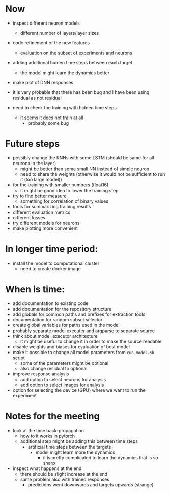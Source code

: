 # Now
- inspect different neuron models
    - different number of layers/layer sizes
- code refinement of the new features
    - evaluation on the subset of experiments and neurons
- adding additional hidden time steps between each target
    - the model might learn the dynamics better
- make plot of DNN responses

- it is very probable that there has been bug and I have been using residual as not residual 
- need to check the training with hidden time steps
    - it seems it does not train at all
        - probably some bug


# Future steps
- possibly change the RNNs with some LSTM (should be same for all neurons in the layer)
    - might be better than some small NN instead of simple neuron
    - need to share the weights (otherwise it would not be sufficient to run it (too large model))
- for the training with smaller numbers (float16)
    - it might be good idea to lower the training step
- try to find better measure
    - something for correlation of binary values
- tools for summarizing training results
- different evaluation metrics
- different losses
- try different models for neurons
- make plotting more convenient

# In longer time period:
- install the model to computational cluster
    - need to create docker image


# When is time:
- add documentation to existing code
- add documentation for the repository structure
- add globals for common paths and prefixes for extraction tools
- documentation for random subset selector
- create global variables for paths used in the model 
- probably separate model executer and argparse to separate source
- think about model_executor architecture
    - it might be useful to change it in order to make the source readable
- disable weights and biases for evaluation of best model
- make it possible to change all model parameters from `run_model.sh` script
    - some of the parameters might be optional
    - also change residual to optional
- improve response analysis 
    - add option to select neurons for analysis
    - add option to select images for analysis
- option for selecting the device (GPU) where we want to run the experiment


# Notes for the meeting
- look at the time back-propagation
    - how to it works in pytorch
    - additional step might be adding this between time steps
        - artificial time steps between the targets
            - model might learn more the dynamics
                - it is pretty complicated to learn the dynamics that is so sharp
- inspect what happens at the end
    - there should be slight increase at the end
    - same problem also with trained responses
        - predictions went downwards and targets upwards (strange)

